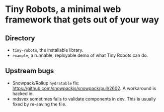 # Tiny Robots, a minimal web framework that gets out of your way

## Directory

- `tiny-robots`, the installable library.
- `example`, a runnable, reployable demo of what Tiny Robots can do.

## Upstream bugs

- Snowpack/Rollup `hydratable` fix: https://github.com/snowpackjs/snowpack/pull/2602. A workaround is hacked in.
- mdsvex sometimes fails to validate components in dev. This is usually fixed by re-saving the file.
